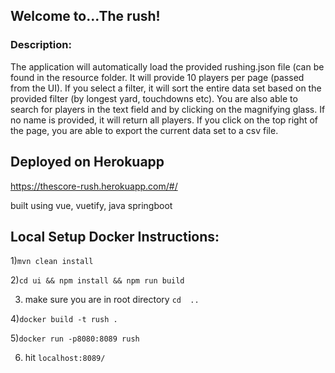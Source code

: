 ## Welcome to...The rush!

### Description:

The application will automatically load the provided rushing.json file (can be found in the resource folder.
It will provide 10 players per page (passed from the UI).
If you select a filter, it will sort the entire data set based on the provided filter (by longest yard, touchdowns etc).
You are also able to search for players in the text field and by clicking on the magnifying glass. If no name is provided, it will return all players.
If you click on the top right of the page, you are able to export the current data set to a csv file.

## Deployed on Herokuapp
https://thescore-rush.herokuapp.com/#/

built using vue, vuetify, java springboot


## Local Setup Docker Instructions:

1)`mvn clean install`

2)`cd ui && npm install && npm run build`

3) make sure you are in root directory `cd  ..`

4)`docker build -t rush .`

5)`docker run -p8080:8089 rush`

6) hit `localhost:8089/`

